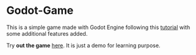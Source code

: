 # Godot-Game

This is a simple game made with Godot Engine following this [tutorial](https://www.youtube.com/watch?v=LOhfqjmasi0) with some additional features added.

Try **out the game** [here](https://loyaniu.github.io/godot-game/output/godot-game.html). It is just a demo for learning purpose.
